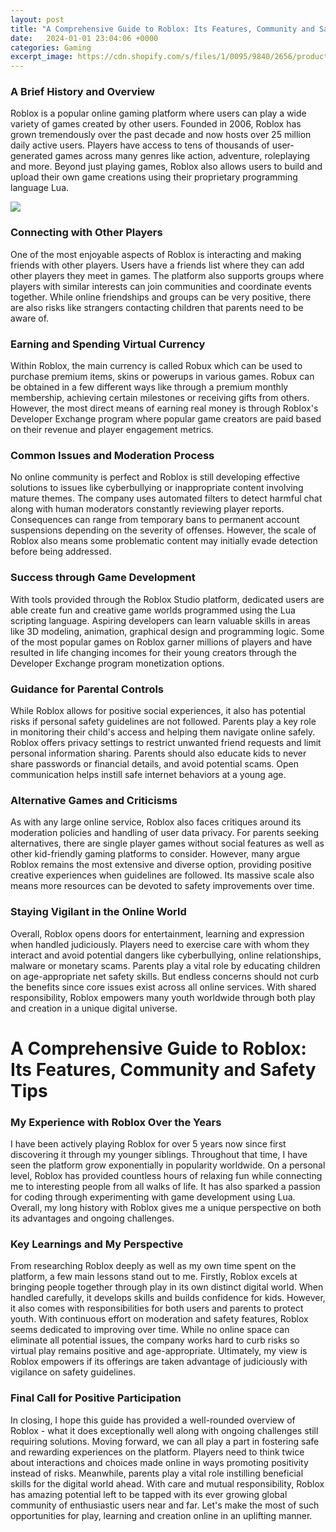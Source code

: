 ```yaml
---
layout: post
title: "A Comprehensive Guide to Roblox: Its Features, Community and Safety Tips"
date:   2024-01-01 23:04:06 +0000
categories: Gaming
excerpt_image: https://cdn.shopify.com/s/files/1/0095/9840/2656/products/age-7-9-roblox-ultimate-guide-3-books-children-collection-hardback-by-david-jagneaux-4_1024x1024@2x.jpg?v=1611372551
---
```


### A Brief History and Overview 
Roblox is a popular online gaming platform where users can play a wide variety of games created by other users. Founded in 2006, Roblox has grown tremendously over the past decade and now hosts over 25 million daily active users. Players have access to tens of thousands of user-generated games across many genres like action, adventure, roleplaying and more. Beyond just playing games, Roblox also allows users to build and upload their own game creations using their proprietary programming language Lua.

![](https://cdn.shopify.com/s/files/1/0095/9840/2656/products/age-7-9-roblox-ultimate-guide-3-books-children-collection-hardback-by-david-jagneaux-4_1024x1024@2x.jpg?v=1611372551)
### Connecting with Other Players   
One of the most enjoyable aspects of Roblox is interacting and making friends with other players. Users have a friends list where they can add other players they meet in games. The platform also supports groups where players with similar interests can join communities and coordinate events together. While online friendships and groups can be very positive, there are also risks like strangers contacting children that parents need to be aware of.
### Earning and Spending Virtual Currency
Within Roblox, the main currency is called Robux which can be used to purchase premium items, skins or powerups in various games. Robux can be obtained in a few different ways like through a premium monthly membership, achieving certain milestones or receiving gifts from others. However, the most direct means of earning real money is through Roblox's Developer Exchange program where popular game creators are paid based on their revenue and player engagement metrics.
### Common Issues and Moderation Process   
No online community is perfect and Roblox is still developing effective solutions to issues like cyberbullying or inappropriate content involving mature themes. The company uses automated filters to detect harmful chat along with human moderators constantly reviewing player reports. Consequences can range from temporary bans to permanent account suspensions depending on the severity of offenses. However, the scale of Roblox also means some problematic content may initially evade detection before being addressed. 
### Success through Game Development
With tools provided through the Roblox Studio platform, dedicated users are able create fun and creative game worlds programmed using the Lua scripting language. Aspiring developers can learn valuable skills in areas like 3D modeling, animation, graphical design and programming logic. Some of the most popular games on Roblox garner millions of players and have resulted in life changing incomes for their young creators through the Developer Exchange program monetization options.
### Guidance for Parental Controls
While Roblox allows for positive social experiences, it also has potential risks if personal safety guidelines are not followed. Parents play a key role in monitoring their child's access and helping them navigate online safely. Roblox offers privacy settings to restrict unwanted friend requests and limit personal information sharing. Parents should also educate kids to never share passwords or financial details, and avoid potential scams. Open communication helps instill safe internet behaviors at a young age.
### Alternative Games and Criticisms  
As with any large online service, Roblox also faces critiques around its moderation policies and handling of user data privacy. For parents seeking alternatives, there are single player games without social features as well as other kid-friendly gaming platforms to consider. However, many argue Roblox remains the most extensive and diverse option, providing positive creative experiences when guidelines are followed. Its massive scale also means more resources can be devoted to safety improvements over time.
### Staying Vigilant in the Online World
Overall, Roblox opens doors for entertainment, learning and expression when handled judiciously. Players need to exercise care with whom they interact and avoid potential dangers like cyberbullying, online relationships, malware or monetary scams. Parents play a vital role by educating children on age-appropriate net safety skills. But endless concerns should not curb the benefits since core issues exist across all online services. With shared responsibility, Roblox empowers many youth worldwide through both play and creation in a unique digital universe.
# A Comprehensive Guide to Roblox: Its Features, Community and Safety Tips
### My Experience with Roblox Over the Years
I have been actively playing Roblox for over 5 years now since first discovering it through my younger siblings. Throughout that time, I have seen the platform grow exponentially in popularity worldwide. On a personal level, Roblox has provided countless hours of relaxing fun while connecting me to interesting people from all walks of life. It has also sparked a passion for coding through experimenting with game development using Lua. Overall, my long history with Roblox gives me a unique perspective on both its advantages and ongoing challenges.
### Key Learnings and My Perspective
From researching Roblox deeply as well as my own time spent on the platform, a few main lessons stand out to me. Firstly, Roblox excels at bringing people together through play in its own distinct digital world. When handled carefully, it develops skills and builds confidence for kids. However, it also comes with responsibilities for both users and parents to protect youth. With continuous effort on moderation and safety features, Roblox seems dedicated to improving over time. While no online space can eliminate all potential issues, the company works hard to curb risks so virtual play remains positive and age-appropriate. Ultimately, my view is Roblox empowers if its offerings are taken advantage of judiciously with vigilance on safety guidelines.
### Final Call for Positive Participation  
In closing, I hope this guide has provided a well-rounded overview of Roblox - what it does exceptionally well along with ongoing challenges still requiring solutions. Moving forward, we can all play a part in fostering safe and rewarding experiences on the platform. Players need to think twice about interactions and choices made online in ways promoting positivity instead of risks. Meanwhile, parents play a vital role instilling beneficial skills for the digital world ahead. With care and mutual responsibility, Roblox has amazing potential left to be tapped with its ever growing global community of enthusiastic users near and far. Let's make the most of such opportunities for play, learning and creation online in an uplifting manner.